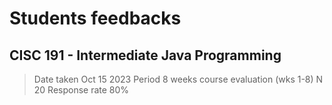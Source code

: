 # Students feedbacks
## CISC 191 - Intermediate Java Programming

> Date taken    Oct 15 2023
> Period        8 weeks course evaluation (wks 1-8)
> N             20
> Response rate 80%




